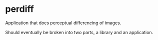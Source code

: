 perdiff
=======

Application that does perceptual differencing of images.

Should eventually be broken into two parts, a library
and an application.
